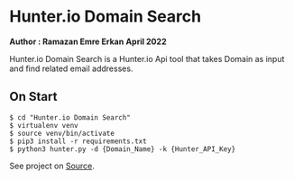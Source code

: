 # Hunter.io Domain Search
**Author : Ramazan Emre Erkan** 
**April 2022**

Hunter.io Domain Search is a Hunter.io Api tool that takes Domain as input and find related email addresses.

## On Start 
```
$ cd "Hunter.io Domain Search"
$ virtualenv venv
$ source venv/bin/activate
$ pip3 install -r requirements.txt
$ python3 hunter.py -d {Domain_Name} -k {Hunter_API_Key}
```

See project on [Source].

[Source]: <https://github.com/RamazanEmreErkan/Python-Scripts>
